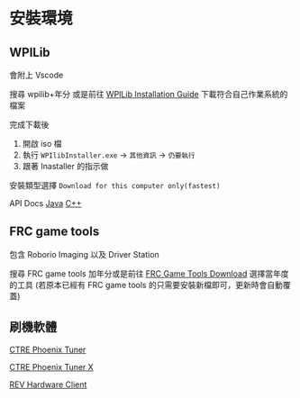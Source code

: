 <!-- title: FRC8725 軟體培訓教學 - 安裝環境與刷機 -->
<!-- description: 撰寫程式前的前置作業 -->
<!-- category: programming -->
<!-- tags: FRC8725 -->
<!-- published time: 2023/09/08 -->
<!-- cover: <?=customDirPath?>/image/articleCover/frc8725_software_edu_cover.jpg -->

# 安裝環境
## WPILib
會附上 Vscode

搜尋 wpilib+年分 或是前往 [WPILib Installation Guide](https://docs.wpilib.org/en/stable/docs/zero-to-robot/step-2/wpilib-setup.html) 下載符合自己作業系統的檔案

完成下載後 
1. 開啟 iso 檔
2. 執行 `WPIlibInstaller.exe` -> `其他資訊` -> `仍要執行`
3. 跟著 Inastaller 的指示做

安裝類型選擇 `Download for this computer only(fastest)`

API Docs 
[Java](https://github.wpilib.org/allwpilib/docs/release/java/index.html) 
[C++](https://github.wpilib.org/allwpilib/docs/release/cpp/index.html)

## FRC game tools
包含 Roborio Imaging 以及 Driver Station

搜尋 FRC game tools 加年分或是前往 [FRC Game Tools Download](https://www.ni.com/zh-tw/support/downloads/drivers/download.frc-game-tools.html#479842) 選擇當年度的工具
(若原本已經有 FRC game tools 的只需要安裝新檔即可，更新時會自動覆蓋)

## 刷機軟體
[CTRE Phoenix Tuner](https://store.ctr-electronics.com/software/)

[CTRE Phoenix Tuner X](https://apps.microsoft.com/detail/9NVV4PWDW27Z?hl=en-US&gl=US)

[REV Hardware Client](https://docs.revrobotics.com/rev-hardware-client/)